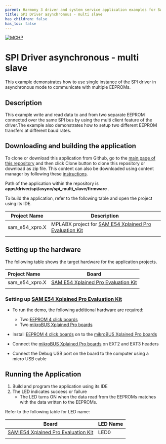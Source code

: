 ```yaml
---
parent: Harmony 3 driver and system service application examples for SAM D5X/E5X family
title: SPI Driver asynchronous - multi slave 
has_children: false
has_toc: false
---
```


[![MCHP](https://www.microchip.com/ResourcePackages/Microchip/assets/dist/images/logo.png)](https://www.microchip.com)

# SPI Driver asynchronous - multi slave

This example demonstrates how to use single instance of the SPI driver in asynchronous mode to communicate with multiple EEPROMs.

## Description

This example write and read data to and from two separate EEPROM connected over the same SPI bus by using the multi client feature of the driver.The example also demonstrates how to setup two different EEPROM transfers at different baud rates.

## Downloading and building the application

To clone or download this application from Github, go to the [main page of this repository](https://github.com/Microchip-MPLAB-Harmony/core_apps_sam_d5x_e5x) and then click Clone button to clone this repository or download as zip file.
This content can also be downloaded using content manager by following these [instructions](https://github.com/Microchip-MPLAB-Harmony/contentmanager/wiki).

Path of the application within the repository is **apps/driver/spi/async/spi_multi_slave/firmware** .

To build the application, refer to the following table and open the project using its IDE.

| Project Name      | Description                                    |
| ----------------- | ---------------------------------------------- |
| sam_e54_xpro.X | MPLABX project for [SAM E54 Xplained Pro Evaluation Kit](https://www.microchip.com/developmenttools/ProductDetails/atsame54-xpro) |
|||

## Setting up the hardware

The following table shows the target hardware for the application projects.

| Project Name| Board|
|:---------|:---------:|
| sam_e54_xpro.X | [SAM E54 Xplained Pro Evaluation Kit](https://www.microchip.com/developmenttools/ProductDetails/atsame54-xpro) |
|||

### Setting up [SAM E54 Xplained Pro Evaluation Kit](https://www.microchip.com/developmenttools/ProductDetails/atsame54-xpro)

- To run the demo, the following additional hardware are required:
  - Two [EEPROM 4 click boards](https://www.mikroe.com/eeprom-4-click)
  - Two [mikroBUS Xplained Pro boards](https://www.microchip.com/developmenttools/ProductDetails/ATMBUSADAPTER-XPRO)

- Install [EEPROM 4 click boards](https://www.mikroe.com/eeprom-4-click) on to the [mikroBUS Xplained Pro boards](https://www.microchip.com/developmenttools/ProductDetails/ATMBUSADAPTER-XPRO)
- Connect the [mikroBUS Xplained Pro boards](https://www.microchip.com/developmenttools/ProductDetails/ATMBUSADAPTER-XPRO) on EXT2 and EXT3 headers
- Connect the Debug USB port on the board to the computer using a micro USB cable

## Running the Application

1. Build and program the application using its IDE
2. The LED indicates success or failure
    - The LED turns ON when the data read from the EEPROMs matches with the data written to the EEPROMs.

Refer to the following table for LED name:

| Board | LED Name |
| ----- | -------- |
|  [SAM E54 Xplained Pro Evaluation Kit](https://www.microchip.com/developmenttools/ProductDetails/atsame54-xpro) | LED0 |
|||
